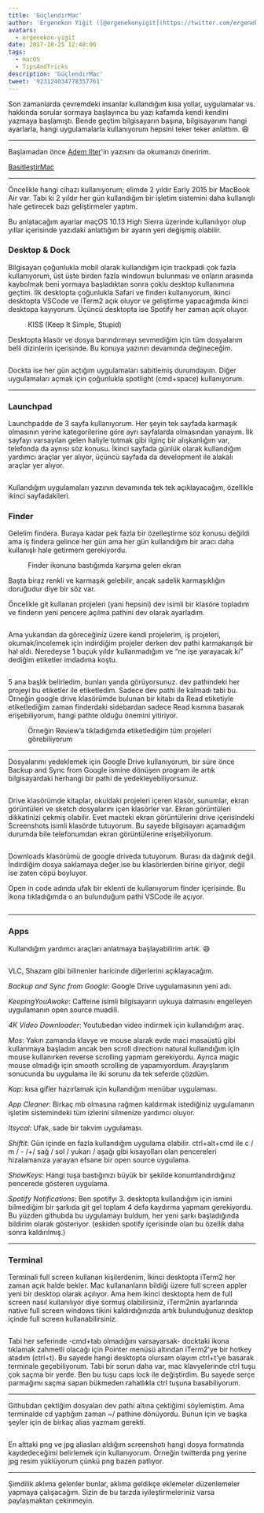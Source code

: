 ```yaml
---
title: 'GüçlendirMac'
author: 'Ergenekon Yiğit ([@ergenekonyigit](https://twitter.com/ergenekonyigit)), Software Engineer'
avatars:
  - ergenekon-yigit
date: 2017-10-25 12:48:00
tags:
  - macOS
  - TipsAndTricks
description: 'GüçlendirMac'
tweet: '923124034778357761'
---
```

Son zamanlarda çevremdeki insanlar kullandığım kısa yollar, uygulamalar vs. hakkında sorular sormaya başlayınca bu yazı kafamda kendi kendini yazmaya başlamıştı. Bende geçtim bilgisayarın başına, bilgisayarımı hangi ayarlarla, hangi uygulamalarla kullanıyorum hepsini teker teker anlattım. 😄

---

Başlamadan önce [Adem Ilter](https://medium.com/@ademilter)'in yazısını da okumanızı öneririm.

[BasitleştirMac](https://medium.com/adem-md/basitle%C5%9Fmac-1b4bb9599825)

---

Öncelikle hangi cihazı kullanıyorum; elimde 2 yıldır Early 2015 bir MacBook Air var. Tabi ki 2 yıldır her gün kullandığım bir işletim sistemini daha kullanışlı hale getirecek bazı geliştirmeler yaptım.

Bu anlatacağım ayarlar maçOS 10.13 High Sierra üzerinde kullanılıyor olup yıllar içerisinde yazıdaki anlattığım bir ayarın yeri değişmiş olabilir.

### Desktop & Dock

Bilgisayarı çoğunlukla mobil olarak kullandığım için trackpadi çok fazla kullanıyorum, üst üste birden fazla windowun bulunması ve onların arasında kaybolmak beni yormaya başladıktan sonra çoklu desktop kullanımına geçtim. İlk desktopta çoğunlukla Safari ve finderı kullanıyorum, ikinci desktopta VSCode ve iTerm2 açık oluyor ve geliştirme yapacağımda ikinci desktopa kayıyorum. Üçüncü desktopta ise Spotify her zaman açık oluyor.

<figure>
  <img src="/img/guclendirmac/desktops.png" alt="">
  <figcaption>KISS (Keep It Simple, Stupid)</figcaption>
</figure>

Desktopta klasör ve dosya barındırmayı sevmediğim için tüm dosyalarım belli dizinlerin içerisinde. Bu konuya yazının devamında değineceğim.

<figure>
  <img src="/img/guclendirmac/dock.png" alt="">
</figure>

Dockta ise her gün açtığım uygulamaları sabitlemiş durumdayım. Diğer uygulamaları açmak için çoğunlukla spotlight (cmd+space) kullanıyorum.

---

### Launchpad

Launchpadde de 3 sayfa kullanıyorum. Her şeyin tek sayfada karmaşık olmasının yerine kategorilerine göre ayrı sayfalarda olmasından yanayım. İlk sayfayı varsayılan gelen haliyle tutmak gibi ilginç bir alışkanlığım var, telefonda da aynısı söz konusu. İkinci sayfada günlük olarak kullandığım yardımcı araçlar yer alıyor, üçüncü sayfada da development ile alakalı araçlar yer alıyor.

<figure>
  <img src="/img/guclendirmac/launchpad.png" alt="">
</figure>

Kullandığım uygulamaları yazının devamında tek tek açıklayacağım, özellikle ikinci sayfadakileri.

### Finder

Gelelim findera. Buraya kadar pek fazla bir özelleştirme söz konusu değildi ama iş findera gelince her gün ama her gün kullandığım bir aracı daha kullanışlı hale getirmem gerekiyordu.

<figure>
  <img src="/img/guclendirmac/finder.png" alt="">
  <figcaption>Finder ikonuna bastığımda karşıma gelen ekran</figcaption>
</figure>

Başta biraz renkli ve karmaşık gelebilir, ancak sadelik karmaşıklığın doruğudur diye bir söz var.

Öncelikle git kullanan projeleri (yani hepsini) dev isimli bir klasöre topladım ve finderın yeni pencere açılma pathini dev olarak ayarladım.

<figure>
  <img src="/img/guclendirmac/preferences-1.png" alt="">
</figure>

Ama yukarıdan da göreceğiniz üzere kendi projelerim, iş projeleri, okumak/incelemek için indirdiğim projeler derken dev pathi karmakarışık bir hal aldı. Neredeyse 1 buçuk yıldır kullanmadığım ve “ne işe yarayacak ki” dediğim etiketler imdadıma koştu.

<figure>
  <img src="/img/guclendirmac/preferences-2.png" alt="">
</figure>

5 ana başlık belirledim, bunları yanda görüyorsunuz. dev pathindeki her projeyi bu etiketler ile etiketledim. Sadece dev pathi ile kalmadı tabi bu. Örneğin google drive klasörümde bulunan bir kitabı da Read etiketiyle etiketlediğim zaman finderdaki sidebardan sadece Read kısmına basarak erişebiliyorum, hangi pathte olduğu önemini yitiriyor.

<figure>
  <img src="/img/guclendirmac/tags.png" alt="">
  <figcaption>Örneğin Review’a tıkladığımda etiketlediğim tüm projeleri görebiliyorum</figcaption>
</figure>

---

Dosyalarımı yedeklemek için Google Drive kullanıyorum, bir süre önce Backup and Sync from Google ismine dönüşen program ile artık bilgisayardaki herhangi bir pathi de yedekleyebiliyorsunuz.

<figure>
  <img src="/img/guclendirmac/drive.png" alt="">
</figure>

Drive klasörümde kitaplar, okuldaki projeleri içeren klasör, sunumlar, ekran görüntüleri ve sketch dosyalarını içen klasörler var. Ekran görüntüleri dikkatinizi çekmiş olabilir. Evet macteki ekran görüntülerini drive içerisindeki Screenshots isimli klasörde tutuyorum. Bu sayede bilgisayarı açamadığım durumda bile telefonumdan ekran görüntülerine erişebiliyorum.

<figure>
  <img src="/img/guclendirmac/downloads.png" alt="">
</figure>

Downloads klasörümü de google driveda tutuyorum. Burası da dağınık değil. İndirdiğim dosya saklamaya değer ise bu klasörlerden birine giriyor, değil ise zaten cöpü boyluyor.

Open in code adında ufak bir eklenti de kullanıyorum finder içerisinde. Bu ikona tıkladığımda o an bulunduğum pathi VSCode ile açıyor.

<figure>
  <img src="/img/guclendirmac/open-in-vscode.png" alt="">
</figure>

---

### Apps

Kullandığım yardımcı araçları anlatmaya başlayabilirim artık. 😄

<figure>
  <img src="/img/guclendirmac/utils.png" alt="">
</figure>

VLC, Shazam gibi bilinenler haricinde diğerlerini açıklayacağım.

*Backup and Sync from Google*: Google Drive uygulamasının yeni adı.

*KeepingYouAwake*: Caffeine isimli bilgisayarın uykuya dalmasını engelleyen uygulamanın open source muadili.

*4K Video Downloader*: Youtubedan video indirmek için kullanıdığım araç.

*Mos*: Yakın zamanda klavye ve mouse alarak evde maci masaüstü gibi kullanmaya başladım ancak ben scroll directionı natural kullandığım için mouse kullanırken reverse scrolling yapmam gerekiyordu. Ayrıca magic mouse olmadığı için smooth scrolling de yapamıyordum. Arayışlarım sonucunda bu uygulama ile iki sorunu da tek seferde çözdüm.

*Kap*: kısa gifler hazırlamak için kullandığım menübar uygulaması.

*App Cleaner*: Birkaç mb olmasına rağmen kaldırmak istediğiniz uygulamanın işletim sistemindeki tüm izlerini silmenize yardımcı oluyor.

*Itsycal*: Ufak, sade bir takvim uygulaması.

*Shiftit*: Gün içinde en fazla kullandığım uygulama olabilir. ctrl+alt+cmd ile c / m / - /+/ sağ / sol / yukarı / aşağı gibi kısayolları olan pencereleri hizalamanıza yarayan efsane bir open source uygulama.

*ShowKeys*: Hangi tuşa bastığınızı büyük bir şekilde konumlandırdığınız pencerede gösteren uygulama.

*Spotify Notifications*: Ben spotifyı 3. desktopta kullandığım için ismini bilmediğim bir şarkıda git gel toplam 4 defa kaydırma yapmam gerekiyordu. Bu yüzden githubda bu uygulamayı buldum, her yeni şarkı başladığında bildirim olarak gösteriyor. (eskiden spotify içerisinde olan bu özellik daha sonra kaldırılmış.)

---

### Terminal

Terminali full screen kullanan kişilerdenim, İkinci desktopta iTerm2 her zaman açık halde bekler. Mac kullananların bildiği üzere full screen appler yeni bir desktop olarak açılıyor. Ama hem ikinci desktopta hem de full screen nasıl kullanılıyor diye sormuş olabilirsiniz, iTerm2nin ayarlarında native full screen windows tikini kaldırdığınızda artık bulunduğunuz desktop içinde full screen kullanabilirsiniz.

<figure>
  <img src="/img/guclendirmac/terminal.png" alt="">
</figure>

Tabi her seferinde -cmd+tab olmadığını varsayarsak- docktaki ikona tıklamak zahmetli olacağı için Pointer menüsü altından iTerm2'ye bir hotkey atadım (ctrl+t). Bu sayede hangi desktopta olursam olayım ctrl+t’ye basarak terminale geçebiliyorum. Tabi bir sorun daha var, mac klavyelerinde ctrl tuşu çok saçma bir yerde. Ben bu tuşu caps lock ile değiştirdim. Bu sayede serçe parmağımı saçma sapan bükmeden rahatlıkla ctrl tuşuna basabiliyorum.

---

Githubdan çektiğim dosyaları dev pathi altına çektiğimi söylemiştim. Ama terminalde cd yaptığım zaman ~/ pathine dönüyordu. Bunun için ve başka şeyler için de birkaç alias yazmam gerekti.

<figure>
  <img src="/img/guclendirmac/alias.png" alt="">
</figure>

En alttaki png ve jpg aliasları aldığım screenshotı hangi dosya formatında kaydedeceğimi belirlemek için kullanıyorum. Örneğin twitterda png yerine jpg resim yüklüyorum çünkü png bazen patlıyor.

---

Şimdilik aklıma gelenler bunlar, aklıma geldikçe eklemeler düzenlemeler yapmaya çalışacağım. Sizin de bu tarzda iyileştirmeleriniz varsa paylaşmaktan çekinmeyin.
